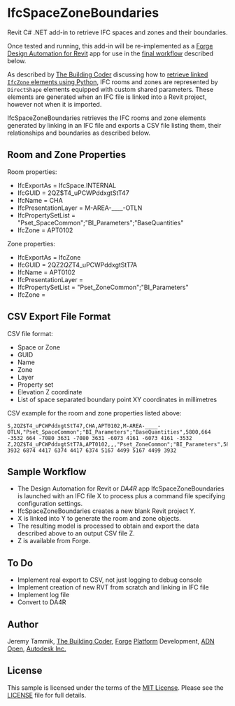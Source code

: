 # IfcSpaceZoneBoundaries

Revit C# .NET add-in to retrieve IFC spaces and zones and their boundaries.

Once tested and running, this add-in will be re-implemented as
a [Forge Design Automation for Revit](https://thebuildingcoder.typepad.com/blog/2018/11/forge-design-automation-for-revit-at-au-and-in-public.html) app
for use in the [final workflow](#workflow) described below.

As described
by [The Building Coder](https://thebuildingcoder.typepad.com) discussing
how to [retrieve linked `IfcZone` elements using Python](https://thebuildingcoder.typepad.com/blog/2019/01/retrieving-linked-ifczone-elements-using-python.html),
IFC rooms and zones are represented by `DirectShape` elements equipped with custom shared parameters.
These elements are generated when an IFC file is linked into a Revit project, however not when it is imported.

IfcSpaceZoneBoundaries retrieves the IFC rooms and zone elements generated by linking in an IFC file and exports a CSV file listing them, their relationships and boundaries as described below.

## Room and Zone Properties

Room properties:

- IfcExportAs = IfcSpace.INTERNAL
- IfcGUID = 2QZ$T4_uPCWPddxgtStT47
- IfcName = CHA
- IfcPresentationLayer = M-AREA-____-OTLN
- IfcPropertySetList = "Pset_SpaceCommon";"BI_Parameters";"BaseQuantities"
- IfcZone = APT0102

Zone properties:

- IfcExportAs = IfcZone
- IfcGUID = 2QZ$2QZ$T4_uPCWPddxgtStT7A
- IfcName = APT0102
- IfcPresentationLayer = 
- IfcPropertySetList = "Pset_ZoneCommon";"BI_Parameters"
- IfcZone = 

## CSV Export File Format

CSV file format:

- Space or Zone
- GUID
- Name
- Zone
- Layer
- Property set
- Elevation Z coordinate
- List of space separated boundary point XY coordinates in millimetres

CSV example for the room and zone properties listed above:

    S,2QZ$T4_uPCWPddxgtStT47,CHA,APT0102,M-AREA-____-OTLN,"Pset_SpaceCommon";"BI_Parameters";"BaseQuantities",5800,664 -3532 664 -7080 3631 -7080 3631 -6073 4161 -6073 4161 -3532
    Z,2QZ$T4_uPCWPddxgtStT7A,APT0102,,,"Pset_ZoneCommon";"BI_Parameters",5800,6874 3932 6874 4417 6374 4417 6374 5167 4499 5167 4499 3932

## <a name="workflow"></a>Sample Workflow

- The Design Automation for Revit or *DA4R* app IfcSpaceZoneBoundaries is launched with an IFC file X to process plus a command file specifying configuration settings.
- IfcSpaceZoneBoundaries creates a new blank Revit project Y.
- X is linked into Y to generate the room and zone objects.
- The resulting model is processed to obtain and export the data described above to an output CSV file Z.
- Z is available from Forge.

## To Do

- Implement real export to CSV, not just logging to debug console
- Implement creation of new RVT from scratch and linking in IFC file
- Implement log file
- Convert to DA4R


## Author

Jeremy Tammik,
[The Building Coder](http://thebuildingcoder.typepad.com),
[Forge](http://forge.autodesk.com) [Platform](https://developer.autodesk.com) Development,
[ADN](http://www.autodesk.com/adn)
[Open](http://www.autodesk.com/adnopen),
[Autodesk Inc.](http://www.autodesk.com)


## License

This sample is licensed under the terms of the [MIT License](http://opensource.org/licenses/MIT).
Please see the [LICENSE](LICENSE) file for full details.
